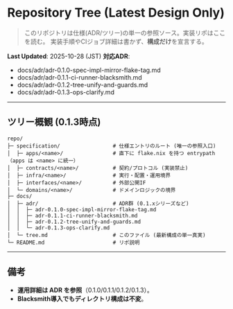 # Repository Tree (Latest Design Only)

> このリポジトリは仕様(ADR/ツリー)の単一の参照ソース。実装リポはここを読む。
> 実装手順やCIジョブ詳細は書かず、**構成だけ**を宣言する。

**Last Updated**: 2025-10-28 (JST)
**対応ADR**:
- docs/adr/adr-0.1.0-spec-impl-mirror-flake-tag.md
- docs/adr/adr-0.1.1-ci-runner-blacksmith.md
- docs/adr/adr-0.1.2-tree-unify-and-guards.md
- docs/adr/adr-0.1.3-ops-clarify.md

---

## ツリー概観 (0.1.3時点)

```text
repo/
├─ specification/                 # 仕様エントリのルート (唯一の参照入口)
│  ├─ apps/<name>/                # 直下に flake.nix を持つ entrypath（apps は <name> に統一）
│  ├─ contracts/<name>/           # 契約/プロトコル (実装禁止)
│  ├─ infra/<name>/               # 実行・配置・運用境界
│  ├─ interfaces/<name>/          # 外部公開IF
│  └─ domains/<name>/             # ドメインロジックの境界
├─ docs/
│  ├─ adr/                        # ADR群 (0.1.xシリーズなど)
│  │  ├─ adr-0.1.0-spec-impl-mirror-flake-tag.md
│  │  ├─ adr-0.1.1-ci-runner-blacksmith.md
│  │  ├─ adr-0.1.2-tree-unify-and-guards.md
│  │  └─ adr-0.1.3-ops-clarify.md
│  └─ tree.md                     # このファイル (最新構成の単一真実)
└─ README.md                      # リポ説明
```

---

## 備考
- **運用詳細は ADR を参照**（0.1.0/0.1.1/0.1.2/0.1.3）。
- **Blacksmith導入でもディレクトリ構成は不変**。
